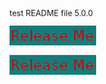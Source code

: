 
test README file 5.0.0

[![Release](ReleaseButton.png)](http://rawgit.com/nhardman/myrepo/develop/releaseprocess.html)

[![Release](ReleaseButton.png)](https://openwhisk.eu-gb.bluemix.net/api/v1/web/nhardman%40uk.ibm.com_dev/default/gh.json)


